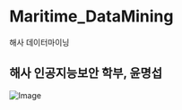 # Maritime_DataMining
해사 데이터마이닝

## 해사 인공지능보안 학부, 윤명섭

![Image](https://github.com/user-attachments/assets/1fd108dc-c18c-460c-a297-fb956d3a5702)


